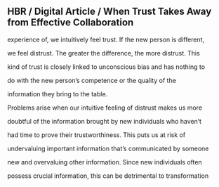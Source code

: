 ## HBR / Digital Article / When Trust Takes Away from Effective Collaboration

experience of, we intuitively feel trust. If the new person is different,

we feel distrust. The greater the difference, the more distrust. This

kind of trust is closely linked to unconscious bias and has nothing to

do with the new person’s competence or the quality of the

information they bring to the table.

Problems arise when our intuitive feeling of distrust makes us more

doubtful of the information brought by new individuals who haven’t

had time to prove their trustworthiness. This puts us at risk of

undervaluing important information that’s communicated by someone

new and overvaluing other information. Since new individuals often

possess crucial information, this can be detrimental to transformation